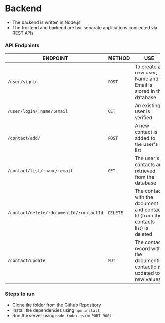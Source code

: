 # Backend
- The backend is written in Node.js
- The frontend and backend are two separate applications connected via REST APIs

### API Endpoints

|    ENDPOINT           |   METHOD   |  USE     |
| ------------          | ---------- | ----     |
|  `/user/signin`  | `POST` | To create a new user; Name and Email is stored in the database |
| `/user/login/:name/:email` | `GET` | An existing user is verified |
| `/contact/add/` | `POST` | A new contact is added to the user's list |
| `/contact/list/:name/:email` | `GET` | The user's contacts are retrieved from the database |
| `/contact/delete/:documentId/:contactId` | `DELETE` | The contact with the document Id and contact Id (from the contacts list) is deleted |
| `/contact/update` | `PUT` | The contact record with the documentId, contactId is updated to new values |

### Steps to run
- Clone the folder from the Github Repository
- Install the dependencies using `npm install`
- Run the server using `node index.js` on `PORT 9001`
